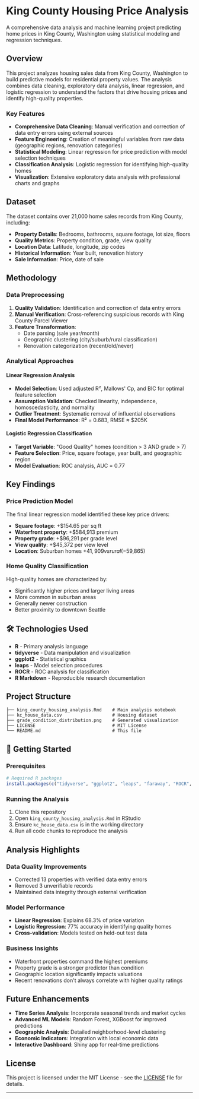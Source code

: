 # King County Housing Price Analysis

A comprehensive data analysis and machine learning project predicting home prices in King County, Washington using statistical modeling and regression techniques.

## Overview

This project analyzes housing sales data from King County, Washington to build predictive models for residential property values. The analysis combines data cleaning, exploratory data analysis, linear regression, and logistic regression to understand the factors that drive housing prices and identify high-quality properties.

### Key Features

- **Comprehensive Data Cleaning**: Manual verification and correction of data entry errors using external sources
- **Feature Engineering**: Creation of meaningful variables from raw data (geographic regions, renovation categories)
- **Statistical Modeling**: Linear regression for price prediction with model selection techniques
- **Classification Analysis**: Logistic regression for identifying high-quality homes
- **Visualization**: Extensive exploratory data analysis with professional charts and graphs

## Dataset

The dataset contains over 21,000 home sales records from King County, including:

- **Property Details**: Bedrooms, bathrooms, square footage, lot size, floors
- **Quality Metrics**: Property condition, grade, view quality
- **Location Data**: Latitude, longitude, zip codes
- **Historical Information**: Year built, renovation history
- **Sale Information**: Price, date of sale

## Methodology

### Data Preprocessing
1. **Quality Validation**: Identification and correction of data entry errors
2. **Manual Verification**: Cross-referencing suspicious records with King County Parcel Viewer
3. **Feature Transformation**: 
   - Date parsing (sale year/month)
   - Geographic clustering (city/suburb/rural classification)
   - Renovation categorization (recent/old/never)

### Analytical Approaches

#### Linear Regression Analysis
- **Model Selection**: Used adjusted R², Mallows' Cp, and BIC for optimal feature selection
- **Assumption Validation**: Checked linearity, independence, homoscedasticity, and normality
- **Outlier Treatment**: Systematic removal of influential observations
- **Final Model Performance**: R² = 0.683, RMSE ≈ $205K

#### Logistic Regression Classification
- **Target Variable**: "Good Quality" homes (condition > 3 AND grade > 7)
- **Feature Selection**: Price, square footage, year built, and geographic region
- **Model Evaluation**: ROC analysis, AUC = 0.77

## Key Findings

### Price Prediction Model
The final linear regression model identified these key price drivers:
- **Square footage**: +$154.65 per sq ft
- **Waterfront property**: +$584,913 premium
- **Property grade**: +$96,291 per grade level
- **View quality**: +$45,372 per view level
- **Location**: Suburban homes +$41,909 vs rural (-$59,865)

### Home Quality Classification
High-quality homes are characterized by:
- Significantly higher prices and larger living areas
- More common in suburban areas
- Generally newer construction
- Better proximity to downtown Seattle

## 🛠️ Technologies Used

- **R** - Primary analysis language
- **tidyverse** - Data manipulation and visualization
- **ggplot2** - Statistical graphics
- **leaps** - Model selection procedures
- **ROCR** - ROC analysis for classification
- **R Markdown** - Reproducible research documentation

## Project Structure

```
├── king_county_housing_analysis.Rmd    # Main analysis notebook
├── kc_house_data.csv                   # Housing dataset
├── grade_condition_distribution.png    # Generated visualization
├── LICENSE                             # MIT License
└── README.md                           # This file
```

## 🚀 Getting Started

### Prerequisites
```r
# Required R packages
install.packages(c("tidyverse", "ggplot2", "leaps", "faraway", "ROCR", "scales", "gridExtra"))
```

### Running the Analysis
1. Clone this repository
2. Open `king_county_housing_analysis.Rmd` in RStudio
3. Ensure `kc_house_data.csv` is in the working directory
4. Run all code chunks to reproduce the analysis

## Analysis Highlights

### Data Quality Improvements
- Corrected 13 properties with verified data entry errors
- Removed 3 unverifiable records
- Maintained data integrity through external verification

### Model Performance
- **Linear Regression**: Explains 68.3% of price variation
- **Logistic Regression**: 77% accuracy in identifying quality homes
- **Cross-validation**: Models tested on held-out test data

### Business Insights
- Waterfront properties command the highest premiums
- Property grade is a stronger predictor than condition
- Geographic location significantly impacts valuations
- Recent renovations don't always correlate with higher quality ratings

## Future Enhancements

- **Time Series Analysis**: Incorporate seasonal trends and market cycles
- **Advanced ML Models**: Random Forest, XGBoost for improved predictions
- **Geographic Analysis**: Detailed neighborhood-level clustering
- **Economic Indicators**: Integration with local economic data
- **Interactive Dashboard**: Shiny app for real-time predictions

## License

This project is licensed under the MIT License - see the [LICENSE](LICENSE) file for details.


---

